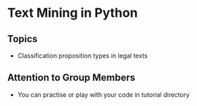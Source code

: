# Text Mining in Python

## Topics 
- Classification proposition types in legal texts

## Attention to Group Members
- You can practise or play with your code in tutorial directory